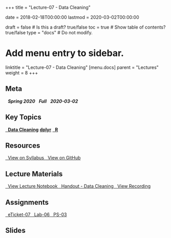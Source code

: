 +++
title = "Lecture-07 - Data Cleaning"

date = 2018-02-18T00:00:00
lastmod = 2020-03-02T00:00:00

draft = false  # Is this a draft? true/false
toc = true  # Show table of contents? true/false
type = "docs"  # Do not modify.

# Add menu entry to sidebar.
linktitle = "Lecture-07 - Data Cleaning"
[menu.docs]
  parent = "Lectures"
  weight = 8
+++

## Meta
<i class="meta-badge semester-sp19"><i class="far fa-calendar-alt fa-lg"></i>&nbsp; **Spring 2020** </i> 
<i class="meta-badge progress-draft"><i class="fas fa-tasks fa-lg"></i>&nbsp; **Full** </i> 
<i class="meta-badge progress-update"><i class="far fa-clock fa-lg"></i>&nbsp; **2020-03-02** </i>

## Key Topics
<a class="meta-badge keyword" href="/docs/topic-index/#a-d"><i class="fas fa-tags fa-lg"></i>&nbsp; **Data Cleaning**</a> 
<a class="meta-badge package" href="/docs/topic-index/#a-d"><i class="fas fa-archive fa-lg"></i> **dplyr**</a> 
<a class="meta-badge tool" href="/docs/topic-index/#q-t"><i class="fas fa-wrench fa-lg"></i>&nbsp; **R**</a>

## Resources
<a class="btn btn-outline-primary resource" href="https://slu-soc5650.github.io/syllabus/lecture-07-data-cleaning.html" target="_blank"><i class="fas fa-book fa-lg"></i>&nbsp; View on Syllabus </a> 
<a class="btn btn-outline-primary resource" href="https://github.com/slu-soc5650/lecture-07" target="_blank"><i class="fab fa-github fa-lg"></i>&nbsp; View on GitHub </a> 

## Lecture Materials
<a class="btn btn-outline-primary resource" href="http://slu-soc5650.github.io/lecture-07/index.nb.html" target="_blank"><i class="fab fa-markdown fa-lg"></i>&nbsp; View Lecture Notebook </a>
<a class="btn btn-outline-primary resource" href="https://github.com/slu-soc5650/lecture-07/blob/master/handouts/wranglingWorkflow.pdf" target="_blank"><i class="fas fa-file-pdf fa-lg"></i>&nbsp; Handout - Data Cleaning </a>
<a class="btn btn-outline-primary resource" href="https://slu.hosted.panopto.com/Panopto/Pages/Viewer.aspx?id=f7886fdf-a325-4e1a-bdce-ab6b016ed460" target="_blank"><i class="fas fa-video fa-lg"></i>&nbsp; View Recording</a>

## Assignments
<a class="btn btn-outline-primary resource" href="https://forms.gle/ECVT9X1E6HDXQY3p9" target="_blank"><i class="fab fa-google fa-lg"></i>&nbsp; eTicket-07 </a>
<a class="btn btn-outline-primary resource" href="https://github.com/slu-soc5650/lecture-07/blob/master/assignments/lab-06.pdf" target="_blank"><i class="fas fa-file-pdf fa-lg"></i>&nbsp; Lab-06 </a>
<a class="btn btn-outline-primary resource" href="https://github.com/slu-soc5650/lecture-07/blob/master/assignments/ps-03.pdf" target="_blank"><i class="fas fa-file-pdf fa-lg"></i>&nbsp; PS-03 </a>

## Slides
<p> </p>
<script async class="speakerdeck-embed" data-id="b3c0d903b15146e8a38fa984d46e1366" data-ratio="1.33333333333333" src="//speakerdeck.com/assets/embed.js"></script>
<p> </p>
